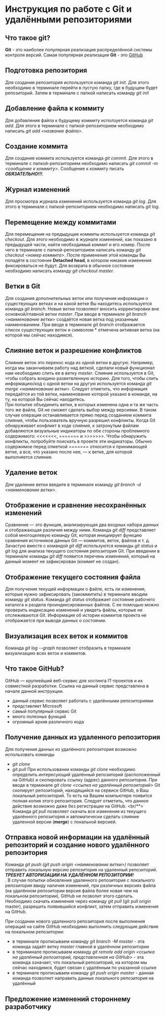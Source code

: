 # Инструкция по работе с Git и удалёнными репозиториями

## Что такое git?
**Git**  - это наиболее популярная реализация распределённой системы контроля версий. Самая популярная реализация **Git** - это [GitHub](https://github.com/)

## Подготовка репозитория
Для создания репозитория используется команда *git init*. Для этого необходимо в терминале перейти в пустую папку, где в будущем будет репозиторий. Затем в терминале с папкой написать команду *git init*

## Добавление файла к коммиту
Для добавления файла к будущему коммиту исползуется команда *git add*. Для этого в терминале с папкой-репозиторием необходимо написать *git add <название файла>*.

## Создание коммита
Для создания коммита используется команда *git commit*. Для этого в терминале с папкой-репозиторием необходимо написать *git commit -m <сообщение к коммиту>*. Сообщение к коммиту писать ***ОБЯЗАТЕЛЬНО!!!***.

## Журнал изменений
Для просмотра журнала изменений используется команда *git log*. Для этого в терминале с папкой-репозиторием необходимо написать *git log*. 

## Перемещение между коммитами
Для перемещения на предыдущие коммиты используется команда *git checkout*. Для этого необходимо в журнале изменений, как показано в предыдущей части, найти необходимый коммит и его номер. После чего в терминале с папкой-репозиторием написать команду *git checkout <номер коммита>*. После применения этой команды Вы попадёте в состояние **Detached head**, в котором никакие изменения фиксироваться не будут. Для возврата в обычное состояние необходимо написать команду *git checkout master*.

## Ветки в Git
Для создания дополнительных веток или получения информации о существующих ветках и на какой ветке Вы находитесь используется команда *git branch*. Новые ветки позволяют вносить корректировки вне основной/главной ветки *master*. При вводе в терминале *git branch <наименование ветки>* создаётся новая ветка под указанным наименованием. При вводе в терминале *git branch* отображается список существующих веток и символом * отмечена активная ветка (на которой мы сейчас находимся).

## Слияние веток и разрешение конфликтов
Слияние веток это перенос кода из одной ветки в другую. Например, когда мы заканчиваем работу над веткой, сделали новый функционал нам необходимо слить ее в ветку *master*. Слияние используется в Git, чтобы собрать воедино разветвленную историю. Для того, чтобы слить информацию/код с одной ветки на другую используется команда *git merge <наименование ветки>*. Следует отметить, что информация передаётся из той ветки, наименование которой указано в команде, на ту, на которой Вы сейчас находитесь. </br>
При попытке объединить ветки, в которых изменена одна и та же часть того же файла, Git не сможет сделать выбор между версиями. В таком случае операция останавливается прямо перед созданием коммита слияния, чтобы пользователь вручную разрешил конфликты. Когда Git обнаруживает конфликт в ходе слияния, к затронутым файлам добавляются визуальные индикаторы по обе стороны проблемного содержимого: <<<<<<<, ======= и >>>>>>>. Чтобы обнаружить конфликты, попробуйте поискать в проекте эти индикаторы. Обычно содержимое перед отметкой ======= относится к принимающей ветке, а все, что указано после нее, — к ветке, для которой выполняется слияние.

## Удаление веток
Для удаление ветки введите в терминале команду *git branch -d <наименование ветки>*.

## Отображение и сравнение несохранённых изменений
Сравнение — это функция, анализирующая два входных набора данных и отображающая различия между ними. Команда *git diff* представляет собой многоцелевую команду Git, которая инициирует функцию сравнения источников данных Git — коммитов, веток, файлов и т. д. Зачастую вместе с командой *git diff* используются команды *git status* и *git log* для анализа текущего состояния репозитория Git. При введении в терминале команды *git diff* появится перечень изменений, который на данный момент не зафиксирован (коммит не создан).

## Отображение текущего состояния файла
Для получения текущей информации о файле, есть ли изменения, которые нужно зафиксировать (закоммитить) в терминале вводим команду *git status*. Команда *git status* отображает состояние рабочего каталога и раздела проиндексированных файлов. С ее помощью можно проверить индексацию изменений и увидеть файлы, которые не отслеживаются Git. Информация об истории коммитов проекта не отображается при выводе данных о состоянии.

## Визуализация всех веток и коммитов
Команда *git log --graph* позволяет отобразить в терминале визуализацию всех веток и коммитов.

## Что такое GitHub?
GitHub — крупнейший веб-сервис для хостинга IT-проектов и их совместной разработки. Ссылка на данный сервис представлена в начале данной инструкции. 
- данный сервис позволяет работать с удалёнными репозиториями
- представляет Microsoft
- самый популярный сервис Git
- много полезных функций
- огромный архив различного кода

## Получение данных из удаленного репозитория
Для получения данных из удалённого репозитория возможно использовать команды 
- *git clone*
- *git pull*
При использовании команды *git clone* необходимо определить интересующий удалённый репозиторий (расположенный на GitHub) и скопировать ссылку (адрес) данного репозитория. При вводе в терминале *git clone <ссылка на удалённый репозиторий>* Git скопирует репозиторий, находящийся на сервисе GitHub, в Ваш локальный репозиторий. То есть на Вашем компьютере появится полная копия этого репозитория. Следует отметить, что данное действие возможно даже без регистрации на GitHub. <br/**>
Команда *git pull* позволяет скачать все изменения из текущего удалённого репозитория и автоматически сделать слияние удаленной версии (**merge**) с локальной версией.

## Отправка новой информации на удалённый репозиторий и создание нового удалённого репозитория
Команда *git push (git push origin <наименование ветки>)* позволяет отправить локальную версию репозитория на удаленный репозиторий. ***ТРЕБУЕТ АВТОРИЗАЦИИ НА УДАЛЁННОМ РЕПОЗИТОРИИ!***<br/>. В случае попытки обновления удаленного репозитория с локального репозитория ввиду наличия изменений, при различных версиях файла (на удалённом репозитории версия файла более новая чем на локальном репозитории), GitHub не позволит этого сделать. Необходимо скачать изменения через команду *git pull* (git pull origin master), разрешить появившийся конфликт, затем отправить изменения на GitHub.

При создании нового удаленного репозитория после выполнения операций на сайте GitHub необходимо выполнить следующие действия на локальном репозитории:
- в терминале прописываем команду *git branch -M master* - эта команда задаёт ветку *master* главной в удалённом репозитории
- в териминале прописываем команду *git remote add origin <ссылка на удалённый репозиторий, представленная на GitHub>* - эта команда означает, что локальный репозиторий, на котором мы сейчас находимся, будет связан с удалённым по указанной ссылке
- в терминале прописываем команду *git push origin master* - данная команда позволяет направить данные локального репозитория на удалённый 

## Предложение изменений стороннему разработчику